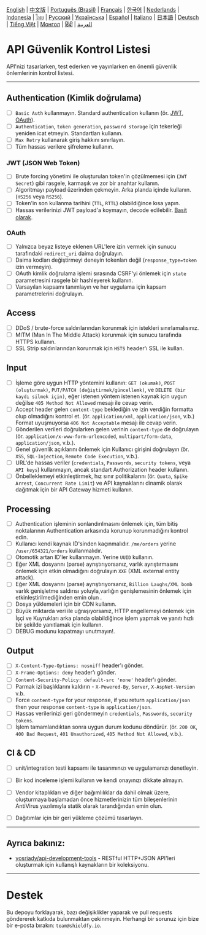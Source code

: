 [English](./README.md) | [中文版](./README-zh.md) | [Português (Brasil)](./README-pt_BR.md) | [Français](./README-fr.md) | [한국어](./README-ko.md) | [Nederlands](./README-nl.md) | [Indonesia](./README-id.md) | [ไทย](./README-th.md) | [Русский](./README-ru.md) | [Українська](./README-uk.md) | [Español](./README-es.md) | [Italiano](./README-it.md) | [日本語](./README-ja.md) | [Deutsch](./README-de.md) | [Tiếng Việt](./README-vi.md) | [Монгол](./README-mn.md) | [हिंदी](./README-hi.md) | [العربية](./README-ar.md)

# API Güvenlik Kontrol Listesi
API'nizi tasarlarken, test ederken ve yayınlarken en önemli güvenlik önlemlerinin kontrol listesi.


---

## Authentication (Kimlik doğrulama)
- [ ] `Basic Auth` kullanmayın. Standard authentication kullanın (ör. [JWT](https://jwt.io/), [OAuth](https://oauth.net/)).
- [ ] `Authentication`, `token generation`, `password storage` için tekerleği yeniden icat etmeyin. Standartları kullanın.
- [ ] `Max Retry` kullanarak giriş hakkını sınırlayın.
- [ ] Tüm hassas verilere şifreleme kullanın.

### JWT (JSON Web Token)
- [ ] Brute forcing yönetimi ile oluşturulan token'in çözülmemesi için (`JWT Secret`) gibi rasgele, karmaşık ve zor bir anahtar kullanın.
- [ ] Algoritmayı payload üzerinden çekmeyin. Arka planda içinde kullanın. (`HS256` veya `RS256`).
- [ ] Token'in son kullanma tarihini (`TTL`, `RTTL`) olabildiğince kısa yapın.
- [ ] Hassas verilerinizi JWT payload'a koymayın, decode edilebilir. [Basit olarak](https://jwt.io/#debugger-io).

### OAuth
- [ ] Yalnızca beyaz listeye eklenen URL'lere izin vermek için sunucu tarafındaki `redirect_uri` daima doğrulayın.
- [ ] Daima kodları değiştirmeyi deneyin tokenları değil (`response_type=token` izin vermeyin).
- [ ] OAuth kimlik doğrulama işlemi sırasında CSRF'yi önlemek için `state` parametresini rasgele bir hashleyerek kullanın.
- [ ] Varsayılan kapsamı tanımlayın ve her uygulama için kapsam parametrelerini doğrulayın.

## Access
- [ ] DDoS / brute-force saldırılarından korunmak için istekleri sınırlamalısınız.
- [ ] MITM (Man In The Middle Attack) korunmak için sunucu tarafında HTTPS kullanın.
- [ ] SSL Strip saldırılarından korunmak için `HSTS` header'ı SSL ile kullan.

## Input
- [ ] İşleme göre uygun HTTP yöntemini kullanın: `GET (okumak)`, `POST (oluşturmak)`, `PUT/PATCH (değiştirmek/güncellemk)`, ve `DELETE (bir kaydı silmek için)`, eğer istenen yöntem istenen kaynak için uygun değilse `405 Method Not Allowed` mesajı ile cevap verin.
- [ ] Accept header gelen `content-type` beklediğin ve izin verdiğin formatta olup olmadığını kontrol et. (ör. `application/xml`, `application/json`, v.b.) Format uyuşmuyorsa `406 Not Acceptable` mesajı ile cevap verin.
- [ ] Gönderilen verileri doğrularken gelen verinin `content-type` de doğrulayın (ör. `application/x-www-form-urlencoded`, `multipart/form-data`, `application/json`, v.b.).
- [ ] Genel güvenlik açıklarını önlemek için Kullanıcı girişini doğrulayın (ör. `XSS`, `SQL-Injection`, `Remote Code Execution`, v.b.).
- [ ] URL'de hassas veriler (`credentials`, `Passwords`, `security tokens`, veya `API keys`) kullanmayın, ancak standart Authorization header kullanın.
- [ ] Önbelleklemeyi etkinleştirmek, hız sınır politikalarını (ör. `Quota`, `Spike Arrest`, `Concurrent Rate Limit`) ve API kaynaklarını dinamik olarak dağıtmak için bir API Gateway hizmeti kullanın.

## Processing
- [ ] Authentication işleminin sonlandırılmasını önlemek için, tüm bitiş noktalarının Authentication arkasında korunup korunmadığını kontrol edin.
- [ ] Kullanıcı kendi kaynak ID'sinden kaçınmalıdır. `/me/orders` yerine `/user/654321/orders` kullanmalıdır.
- [ ] Otomotik artan ID'ler kullanmayın. Yerine `UUID` kullanın.
- [ ] Eğer XML dosyarını (parse) ayrıştırıyorsanız, varlık ayrıştırmasını önlemek için etkin olmadığını doğrulayın `XXE` (XML external entity attack).
- [ ] Eğer XML dosyarını (parse) ayrıştırıyorsanız, `Billion Laughs/XML bomb` varlık genişletme saldırısı yoluyla,varlığın genişlemesinin önlemek için etkinleştirilmediğinden emin olun .
- [ ] Dosya yüklemeleri için bir CDN kullanın.
- [ ] Büyük miktarda veri ile uğraşıyorsanız, HTTP engellemeyi önlemek için İşçi ve Kuyrukları arka planda olabildiğince işlem yapmak ve yanıtı hızlı bir şekilde yanıtlamak için kullanın.
- [ ] DEBUG modunu kapatmayı unutmayın!.

## Output
- [ ] `X-Content-Type-Options: nosniff` header'ı gönder.
- [ ] `X-Frame-Options: deny` header'ı gönder.
- [ ] `Content-Security-Policy: default-src 'none'` header'ı gönder.
- [ ] Parmak izi başlıklarını kaldırın - `X-Powered-By`, `Server`, `X-AspNet-Version` v.b.
- [ ] Force `content-type` for your response, if you return `application/json` then your response `content-type` is `application/json`.
- [ ] Hassas verilerinizi geri göndermeyin `credentials`, `Passwords`, `security tokens`.
- [ ] İşlem tamamlandıktan sonra uygun durum kodunu döndürür. (ör. `200 OK`, `400 Bad Request`, `401 Unauthorized`, `405 Method Not Allowed`, v.b.).

## CI & CD
- [ ] unit/integration testi kapsamı ile tasarımınızı ve uygulamanızı denetleyin.
- [ ] Bir kod inceleme işlemi kullanın ve kendi onayınızı dikkate almayın.
- [ ] Vendor kitaplıkları ve diğer bağımlılıklar da dahil olmak üzere, oluşturmaya başlamadan önce hizmetlerinizin tüm bileşenlerinin AntiVirus yazılımıyla statik olarak tarandığından emin olun.
- [ ] Dağıtımlar için bir geri yükleme çözümü tasarlayın.


---

## Ayrıca bakınız:
- [yosriady/api-development-tools](https://github.com/yosriady/api-development-tools) - RESTful HTTP+JSON API'leri oluşturmak için kullanışlı kaynakların bir koleksiyonu.


---

# Destek
Bu depoyu forklayarak, bazı değişiklikler yaparak ve pull requests göndererek katkıda bulunmaktan çekinmeyin. Herhangi bir sorunuz için bize bir e-posta bırakın: `team@shieldfy.io`.
